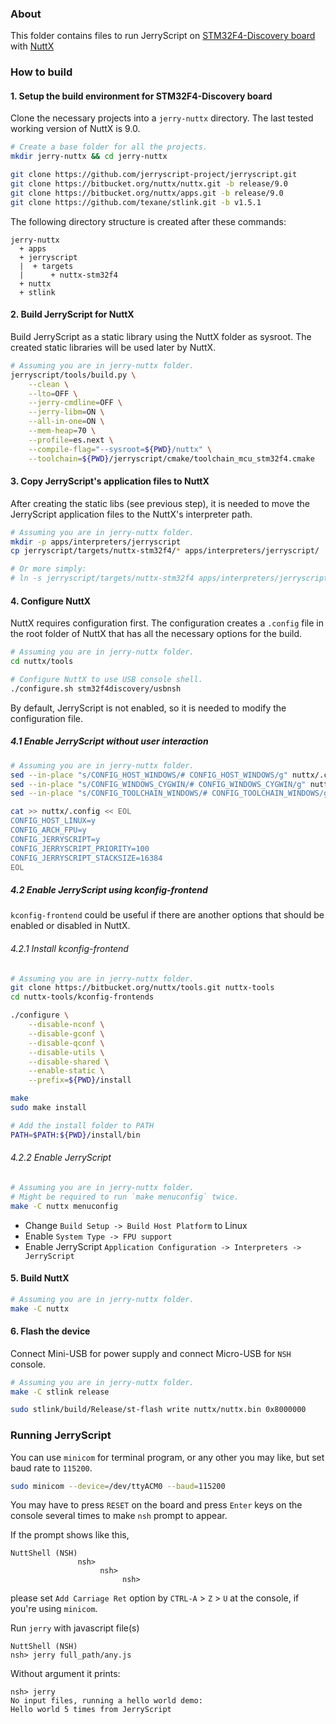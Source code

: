 ### About

This folder contains files to run JerryScript on
[STM32F4-Discovery board](http://www.st.com/content/st_com/en/products/evaluation-tools/product-evaluation-tools/mcu-eval-tools/stm32-mcu-eval-tools/stm32-mcu-discovery-kits/stm32f4discovery.html) with [NuttX](http://nuttx.org/)

### How to build

#### 1. Setup the build environment for STM32F4-Discovery board

Clone the necessary projects into a `jerry-nuttx` directory. The last tested working version of NuttX is 9.0.

```sh
# Create a base folder for all the projects.
mkdir jerry-nuttx && cd jerry-nuttx

git clone https://github.com/jerryscript-project/jerryscript.git
git clone https://bitbucket.org/nuttx/nuttx.git -b release/9.0
git clone https://bitbucket.org/nuttx/apps.git -b release/9.0
git clone https://github.com/texane/stlink.git -b v1.5.1
```

The following directory structure is created after these commands:

```
jerry-nuttx
  + apps
  + jerryscript
  |  + targets
  |      + nuttx-stm32f4
  + nuttx
  + stlink
```

#### 2. Build JerryScript for NuttX

Build JerryScript as a static library using the NuttX folder as sysroot. The created static libraries will be used later by NuttX.

```sh
# Assuming you are in jerry-nuttx folder.
jerryscript/tools/build.py \
    --clean \
    --lto=OFF \
    --jerry-cmdline=OFF \
    --jerry-libm=ON \
    --all-in-one=ON \
    --mem-heap=70 \
    --profile=es.next \
    --compile-flag="--sysroot=${PWD}/nuttx" \
    --toolchain=${PWD}/jerryscript/cmake/toolchain_mcu_stm32f4.cmake
```

#### 3. Copy JerryScript's application files to NuttX

After creating the static libs (see previous step), it is needed to move the JerryScript application files to the NuttX's interpreter path.

```sh
# Assuming you are in jerry-nuttx folder.
mkdir -p apps/interpreters/jerryscript
cp jerryscript/targets/nuttx-stm32f4/* apps/interpreters/jerryscript/

# Or more simply:
# ln -s jerryscript/targets/nuttx-stm32f4 apps/interpreters/jerryscript
```

#### 4. Configure NuttX

NuttX requires configuration first. The configuration creates a `.config` file in the root folder of NuttX that has all the necessary options for the build.

```sh
# Assuming you are in jerry-nuttx folder.
cd nuttx/tools

# Configure NuttX to use USB console shell.
./configure.sh stm32f4discovery/usbnsh
```

By default, JerryScript is not enabled, so it is needed to modify the configuration file.

##### 4.1 Enable JerryScript without user interaction

```sh
# Assuming you are in jerry-nuttx folder.
sed --in-place "s/CONFIG_HOST_WINDOWS/# CONFIG_HOST_WINDOWS/g" nuttx/.config
sed --in-place "s/CONFIG_WINDOWS_CYGWIN/# CONFIG_WINDOWS_CYGWIN/g" nuttx/.config
sed --in-place "s/CONFIG_TOOLCHAIN_WINDOWS/# CONFIG_TOOLCHAIN_WINDOWS/g" nuttx/.config

cat >> nuttx/.config << EOL
CONFIG_HOST_LINUX=y
CONFIG_ARCH_FPU=y
CONFIG_JERRYSCRIPT=y
CONFIG_JERRYSCRIPT_PRIORITY=100
CONFIG_JERRYSCRIPT_STACKSIZE=16384
EOL
```

##### 4.2 Enable JerryScript using kconfig-frontend

`kconfig-frontend` could be useful if there are another options that should be enabled or disabled in NuttX.

###### 4.2.1 Install kconfig-frontend

```sh
# Assuming you are in jerry-nuttx folder.
git clone https://bitbucket.org/nuttx/tools.git nuttx-tools
cd nuttx-tools/kconfig-frontends

./configure \
    --disable-nconf \
    --disable-gconf \
    --disable-qconf \
    --disable-utils \
    --disable-shared \
    --enable-static \
    --prefix=${PWD}/install

make
sudo make install

# Add the install folder to PATH
PATH=$PATH:${PWD}/install/bin
```

###### 4.2.2 Enable JerryScript
```sh
# Assuming you are in jerry-nuttx folder.
# Might be required to run `make menuconfig` twice.
make -C nuttx menuconfig
```

* Change `Build Setup -> Build Host Platform` to Linux
* Enable `System Type -> FPU support`
* Enable JerryScript `Application Configuration -> Interpreters -> JerryScript`

#### 5. Build NuttX

```sh
# Assuming you are in jerry-nuttx folder.
make -C nuttx
```

#### 6. Flash the device

Connect Mini-USB for power supply and connect Micro-USB for `NSH` console.

```sh
# Assuming you are in jerry-nuttx folder.
make -C stlink release

sudo stlink/build/Release/st-flash write nuttx/nuttx.bin 0x8000000
```

### Running JerryScript

You can use `minicom` for terminal program, or any other you may like, but set
baud rate to `115200`.

```sh
sudo minicom --device=/dev/ttyACM0 --baud=115200
```

You may have to press `RESET` on the board and press `Enter` keys on the console
several times to make `nsh` prompt to appear.

If the prompt shows like this,
```
NuttShell (NSH)
               nsh>
                    nsh>
                         nsh>
```
please set `Add Carriage Ret` option by `CTRL-A` > `Z` > `U` at the console,
if you're using `minicom`.


Run `jerry` with javascript file(s)

```
NuttShell (NSH)
nsh> jerry full_path/any.js
```

Without argument it prints:
```
nsh> jerry
No input files, running a hello world demo:
Hello world 5 times from JerryScript
```
